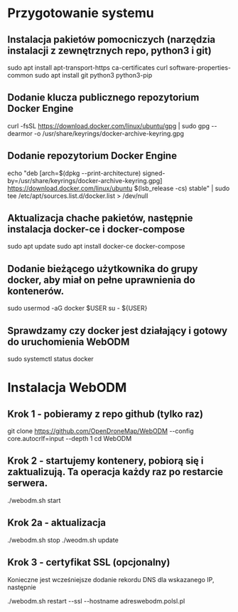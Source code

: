 # Przygotowanie systemu

## Instalacja pakietów pomocniczych (narzędzia instalacji z zewnętrznych repo, python3 i git)

sudo apt install apt-transport-https ca-certificates curl software-properties-common
sudo apt install git python3 python3-pip

## Dodanie klucza publicznego repozytorium Docker Engine

curl -fsSL https://download.docker.com/linux/ubuntu/gpg | sudo gpg --dearmor -o /usr/share/keyrings/docker-archive-keyring.gpg

## Dodanie repozytorium Docker Engine

echo "deb [arch=$(dpkg --print-architecture) signed-by=/usr/share/keyrings/docker-archive-keyring.gpg] https://download.docker.com/linux/ubuntu $(lsb_release -cs) stable" | sudo tee /etc/apt/sources.list.d/docker.list > /dev/null

## Aktualizacja chache pakietów, następnie instalacja docker-ce i docker-compose

sudo apt update
sudo apt install docker-ce docker-compose

## Dodanie bieżącego użytkownika do grupy docker, aby miał on pełne uprawnienia do kontenerów.

sudo usermod -aG docker $USER
su - ${USER}

## Sprawdzamy czy docker jest działający i gotowy do uruchomienia WebODM

sudo systemctl status docker


# Instalacja WebODM

## Krok 1 - pobieramy z repo github (tylko raz)

git clone https://github.com/OpenDroneMap/WebODM --config core.autocrlf=input --depth 1
cd WebODM

## Krok 2 - startujemy kontenery, pobiorą się i zaktualizują. Ta operacja każdy raz po restarcie serwera.

./webodm.sh start

## Krok 2a - aktualizacja

./webodm.sh stop
./weodm.sh update

## Krok 3 - certyfikat SSL (opcjonalny)

Konieczne jest wcześniejsze dodanie rekordu DNS dla wskazanego IP, następnie

./webodm.sh restart --ssl --hostname adreswebodm.polsl.pl
